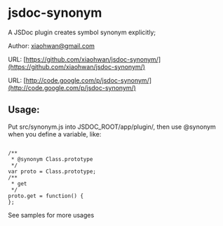 jsdoc-synonym
=============
A JSDoc plugin creates symbol synonym explicitly;

Author: [xiaohwan@gmail.com](xiaohwan@gmail.com)

URL: [https://github.com/xiaohwan/jsdoc-synonym/](https://github.com/xiaohwan/jsdoc-synonym/)

URL: [http://code.google.com/p/jsdoc-synonym/](http://code.google.com/p/jsdoc-synonym/)

Usage:
------
Put src/synonym.js into JSDOC_ROOT/app/plugin/, then use @synonym when you define a variable, like:
<pre><code>
/**
 * @synonym Class.prototype
 */
var proto = Class.prototype;
/**
 * get
 */
proto.get = function() {
};
</code></pre>
See samples for more usages
